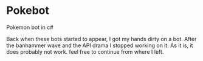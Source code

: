 # Pokebot
Pokemon bot in c#

Back when these bots started to appear, I got my hands dirty on a bot. After the banhammer wave and the API drama I stopped working on it. As it is, it does probably not work. feel free to continue from where I left.
